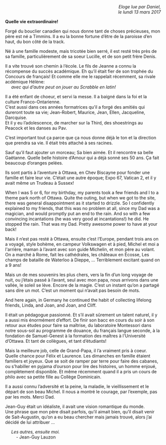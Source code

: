 <div style="text-align: right;font-style: italic;">
Eloge lue par Daniel,<br>
<!--à l'occasion du service funéraire,<br>-->
le lundi 13 mars 2017
</div>

__Quelle vie extraordinaire!__

Forgé du bouclier canadien qui nous donne tant de choses précieuses, mon père est né a Timmins.
Il a eu la bonne fortune d’être de la paroisse d’en haut, du bon côté de la track.

Né à une famille modeste, mais tricotée bien serré, il est resté très près de sa famille, particulièrement de sa soeur Lucille, et de son petit frère Denis.

Il a vite trouvé son chemin à l’école. Le fils de Jeanne a connu la récompense du succès académique. Eh qu’il était fier de son trophée du Concours de français!
Et comme elle me le rappelait récemment, sa rivale acdémique Hélène:  
&nbsp;&nbsp;&nbsp;&nbsp;    _avec qui d’autre peut on jouer au Scrabble en latin!_

Il a été enfant de choeur, et servi la messe. Il a baigné dans la foi et la culture Franco-Ontarienne.  
C’est aussi dans ces années formatrices qu’il a forgé des amitiés qui dureront toute sa vie;
Jean-Robert, Maurice, Jean, Ellen, Jacqueline, Darcquise.  
Et il y eu l’adolescence, de marcher sur la Third, des shoestrings au Peacock et les danses au Pav.

C’est important tout ça parce que ça nous donne déjà le ton et la direction que prendra sa vie. Il était très attaché à ses racines.

Sauf qu’il faut ajouter un morceau;  Sa bien aimée. Et il rencontre sa belle Gaëtanne. Quelle belle histoire d’Amour qui a déjà sonné ses 50 ans. Ça fait beaucoup d’oranges pelées.

Ils sont partis à l’aventure à Ottawa, en Chev Biscayne pour fonder une famille et faire leur vie.
C’était une autre époque; Expo 67, Vatican 2, et il y avait même un Trudeau à Sussex!

When I was 5 or 6, for my birthday, my parents took a few friends and I to a theme park north of Ottawa. Quite the outing, but when we got to the site, there was general disappointment as it started to drizzle. So I confidently explained to my friends, that this was no problem at all, since my Dad was a magician, and would promptly put an end to the rain. And so with a few convincing incantations (he was very good at incantations!) he did. He stopped the rain. That was my Dad. Pretty awesome power to have at your back!

Mais il n’est pas resté à Ottawa, ensuite c’est l’Europe, pendant trois ans
on a voyagé, style bohème, en campeur Volkswagen et à pied, Michel et moi a l'arrière, maman à l’avant avec son guide Michelin, et mon père au volant.
On a marché à Rome, fait les cathédrales, les châteaux en Écosse, Les champs de bataille de Waterloo à Dieppe, ... Terriblement excitant quand on a 9 ans!

Mais un de mes souvenirs les plus chers, vers la fin d’un long voyage de nuit, ou j’étais passé à l’avant, seul avec mon papa, nous arrivons dans une vallée, le soleil se lève. Encore de la magie. C’est un instant qu’on a partagé sans dire un mot. C’est un moment qui n’avait pas besoin de mots.

And here again, in Germany he continued the habit of collecting lifelong friends, Linda, and Joan, and Joan, and Cliff.

Il était un pédagogue passionné. Et s’il avait sûrement un talent naturel, il y a aussi mis énormément d’effort. De finir son bacc en cours du soir à son retour aux études pour faire sa maîtrise, du laboratoire Montessori dans notre sous-sol au programme de douance, du français langue seconde, à la fondation de Samuel-Genest à la formation des maîtres à l'Université d’Ottawa. Et tant de collègues, et tant d’étudiants!

Mais la meilleure job, celle de Grand-Papa, il l’a vraiment pris à coeur. Quelle chance pour Félix et Laurence. Les dimanches en famille étaient familiers et joyeux.
Que se soit de ramper par terre pour faire des cabanes, ou s’habiller en pyjama d’ourson pour lire des histoires, un homme enjoué, complètement disponible. Et même récemment quand il a pris un cours de philo avec sa petite fille au Collège Dominicain.

Il a aussi connu l’adversité et la peine, la maladie, le vieillissement et le départ de son beau Michel.
Il nous a montré le courage, par l’exemple, pas par les mots. Merci Dad.

Jean-Guy était un idéaliste, il avait une vision romantique du monde.  
Une phrase que mon père disait parfois, qu’il aimait bien, qu’il disait venir de Sait-Augustin,
qu’on a eu beau chercher mais jamais trouvé, alors j’ai décidé de lui attribuer …

&nbsp;&nbsp;&nbsp;&nbsp;
_Les autres, ensuite moi._  
&nbsp;&nbsp;&nbsp;&nbsp;&nbsp;&nbsp;&nbsp;&nbsp;
    - Jean-Guy Lauzon
